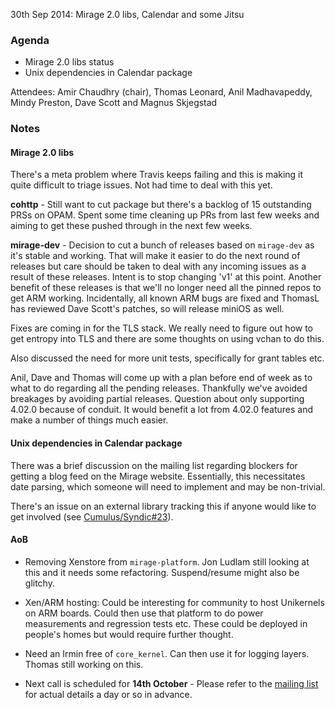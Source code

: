 30th Sep 2014: Mirage 2.0 libs, Calendar and some Jitsu

### Agenda ###

* Mirage 2.0 libs status
* Unix dependencies in Calendar package

Attendees: Amir Chaudhry (chair), Thomas Leonard, Anil Madhavapeddy,
Mindy Preston, Dave Scott and Magnus Skjegstad

### Notes ###

#### Mirage 2.0 libs ####

There's a meta problem where Travis keeps failing and this is making it quite
difficult to triage issues. Not had time to deal with this yet.

**cohttp** - Still want to cut package but there's a backlog of 15 outstanding
PRSs on OPAM. Spent some time cleaning up PRs from last few weeks and aiming
to get these pushed through in the next few weeks.

**mirage-dev** - Decision to cut a bunch of releases based on `mirage-dev` as
it's stable and working. That will make it easier to do the next round of
releases but care should be taken to deal with any incoming issues as a result
of these releases.  Intent is to stop changing 'v1' at this point.  Another
benefit of these releases is that we'll no longer need all the pinned repos to
get ARM working. Incidentally, all known ARM bugs are fixed and ThomasL has
reviewed Dave Scott's patches, so will release miniOS as well. 

Fixes are coming in for the TLS stack. We really need to figure out how to get
entropy into TLS and there are some thoughts on using vchan to do this. 

Also discussed the need for more unit tests, specifically for grant tables etc.

Anil, Dave and Thomas will come up with a plan before end of week as to what
to do regarding all the pending releases.  Thankfully we've avoided breakages
by avoiding partial releases. Question about only supporting 4.02.0 because of
conduit.  It would benefit a lot from 4.02.0 features and make a number of
things much easier.


#### Unix dependencies in Calendar package ####

There was a brief discussion on the mailing list regarding blockers for
getting a blog feed on the Mirage website.  Essentially, this necessitates
date parsing, which someone will need to implement and may be non-trivial. 

There's an issue on an external library tracking this if anyone would like to
get involved (see [Cumulus/Syndic#23][#23]).

[#23]: https://github.com/Cumulus/Syndic/issues/23#issuecomment-56914187

<!-- 
http://lists.xenproject.org/archives/html/mirageos-devel/2014-09/msg00118.html
https://github.com/mirage/mirage-www/pull/208
-->

#### AoB ####

- Removing Xenstore from `mirage-platform`. Jon Ludlam still looking at this
and it needs some refactoring. Suspend/resume might also be glitchy.

- Xen/ARM hosting: Could be interesting for community to host Unikernels on
ARM boards. Could then use that platform to do power measurements and
regression tests etc. These could be deployed in people's homes but would
require further thought.

- Need an Irmin free of `core_kernel`. Can then use it for logging layers.
Thomas still working on this.

- Next call is scheduled for **14th October** - Please refer to the
[mailing list][mir-mail] for actual details a day or so in advance.

[mir-mail]: http://lists.xenproject.org/cgi-bin/mailman/listinfo/mirageos-devel
